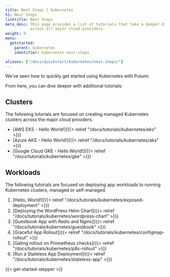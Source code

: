 ```yaml
---
title: Next Steps | Kubernetes
h1: Next Steps
linktitle: Next Steps
meta_desc: This page provides a list of tutorials that take a deeper dive into Kubernetes
           across all major cloud providers.
weight: 9
menu:
  getstarted:
    parent: kubernetes
    identifier: kubernetes-next-steps

aliases: ["/docs/quickstart/kubernetes/next-steps/"]
---
```


We've seen how to quickly get started using Kubernetes with Pulumi.

From here, you can dive deeper with additional tutorials:

## Clusters

The following tutorials are focused on creating managed Kubernetes clusters
across the major cloud providers.

- [AWS EKS - Hello World!]({{< relref "/docs/tutorials/kubernetes/eks" >}})
- [Azure AKS - Hello World!]({{< relref "/docs/tutorials/kubernetes/aks" >}})
- [Google Cloud GKE - Hello World!]({{< relref "/docs/tutorials/kubernetes/gke" >}})

## Workloads

The following tutorials are focused on deploying app workloads to running Kubernetes clusters, managed or self-managed.

1. [Hello, World!]({{< relref "/docs/tutorials/kubernetes/exposed-deployment" >}})
2. [Deploying the WordPress Helm Chart]({{< relref "/docs/tutorials/kubernetes/wordpress-chart" >}})
3. [Guestbook App with Redis and Nginx]({{< relref "/docs/tutorials/kubernetes/guestbook" >}})
4. [Graceful App Rollout]({{< relref "/docs/tutorials/kubernetes/configmap-rollout" >}})
5. [Gating rollout on Prometheus checks]({{< relref "/docs/tutorials/kubernetes/p8s-rollout" >}})
6. [Run a Stateless App Deployment]({{< relref "/docs/tutorials/kubernetes/stateless-app" >}})

{{< get-started-stepper >}}
